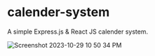 # calender-system

A simple Express.js & React JS calender system.

![Screenshot 2023-10-29 10 50 34 PM](https://github.com/jacobschnettler/calender-system/assets/128194944/63add24e-8e3d-4b8c-8574-813e1b561c0e)
